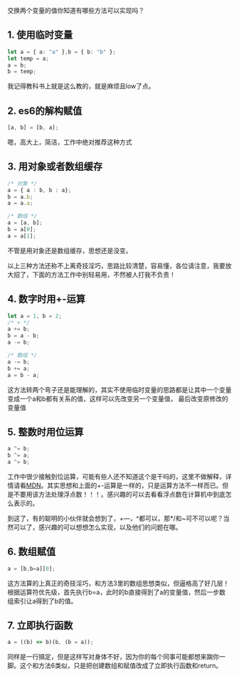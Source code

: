 <!-- category: "奇技淫巧"
labels: "javaScript,es6"
createdAt: 2022-08-17T08:28:51.107+00:00 -->
交换两个变量的值你知道有哪些方法可以实现吗？
## 1. 使用临时变量
```typescript
let a = { a: "a" },b = { b: "b" };
let temp = a;
a = b;
b = temp;
```
我记得教科书上就是这么教的，就是麻烦且low了点。
## 2. es6的解构赋值
```typescript
[a, b] = [b, a];
```
嗯，高大上，简洁，工作中绝对推荐这种方式
## 3. 用对象或者数组缓存
```typescript
/* 对象 */
a = { a : b, b : a};
b = a.b;
a = a.a;

/* 数组 */
a = [a, b];
b = a[0];
a = a[1];
```
不管是用对象还是数组缓存，思想还是没变。

以上三种方法还称不上离奇技淫巧，思路比较清楚，容易懂，各位请注意，我要放大招了，下面的方法工作中别轻易用，不然被人打我不负责！
## 4. 数字时用+-运算
```typescript
let a = 1, b = 2;
/* + */
a += b;
b = a - b;
a -= b;

/* 数组 */
a -= b;
b += a;
a = b - a;
```
这方法转两个弯子还是能理解的，其实不使用临时变量的思路都是让其中一个变量变成一个a和b都有关系的值，这样可以先改变另一个变量值， 最后改变原修改的变量值
## 5. 整数时用位运算
```typescript
a ^= b;
b ^= a;
a ^= b;
```
工作中很少接触到位运算，可能有些人还不知道这个是干吗的，这里不做解释，详情请看[MDN](https://developer.mozilla.org/zh-CN/docs/Web/JavaScript/Reference/Operators/Bitwise_XOR_assignment)。其实思想和上面的+-运算是一样的，只是运算方法不一样而已。但是不要用该方法处理浮点数！！！。感兴趣的可以去看看浮点数在计算机中到底怎么表示的。

到这了，有的聪明的小伙伴就会想到了，+—，^都可以，那*/和~可不可以呢？当然可以了，感兴趣的可以想想怎么实现，以及他们的问题在哪。
## 6. 数组赋值
```typescript
a = [b,b=a][0];
```
这方法算的上真正的奇技淫巧，和方法3里的数组思想类似，但逼格高了好几层！根据运算符优先级，首先执行b=a，此时的b直接得到了a的变量值，然后一步数组索引让a得到了b的值。
## 7. 立即执行函数
```typescript
a = ((b) => b)(b, (b = a));
```
同样是一行搞定，但是这样写对身体不好，因为你的每个同事可能都想来踹你一脚。这个和方法6类似，只是把创建数组和赋值改成了立即执行函数和return。